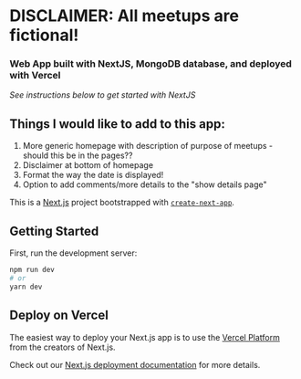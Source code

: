# DISCLAIMER: All meetups are fictional!

### Web App built with NextJS, MongoDB database, and deployed with Vercel
  *See instructions below to get started with NextJS*
  
## Things I would like to add to this app:
1. More generic homepage with description of purpose of meetups - should this be in the pages??
2. Disclaimer at bottom of homepage
3. Format the way the date is displayed! 
6. Option to add comments/more details to the "show details page"  









This is a [Next.js](https://nextjs.org/) project bootstrapped with [`create-next-app`](https://github.com/vercel/next.js/tree/canary/packages/create-next-app).

## Getting Started

First, run the development server:

```bash
npm run dev
# or
yarn dev
```

## Deploy on Vercel

The easiest way to deploy your Next.js app is to use the [Vercel Platform](https://vercel.com/new?utm_medium=default-template&filter=next.js&utm_source=create-next-app&utm_campaign=create-next-app-readme) from the creators of Next.js.

Check out our [Next.js deployment documentation](https://nextjs.org/docs/deployment) for more details.
